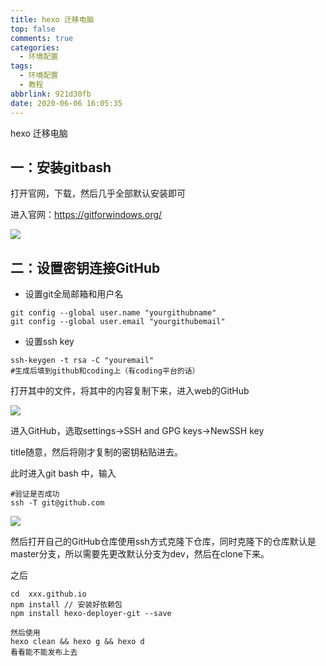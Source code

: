 ```yaml
---
title: hexo 迁移电脑
top: false
comments: true
categories:
  - 环境配置
tags:
  - 环境配置
  - 教程
abbrlink: 921d30fb
date: 2020-06-06 16:05:35
---
```


hexo 迁移电脑

<!--more--->

## 一：安装gitbash

打开官网，下载，然后几乎全部默认安装即可

进入官网：https://gitforwindows.org/

![](http://photo.jomeswang.top/20200606134139.png)

## 二：设置密钥连接GitHub

- 设置git全局邮箱和用户名

```text
git config --global user.name "yourgithubname"
git config --global user.email "yourgithubemail"
```

- 设置ssh key

```text
ssh-keygen -t rsa -C "youremail"
#生成后填到github和coding上（有coding平台的话）
```

打开其中的文件，将其中的内容复制下来，进入web的GitHub

![](http://photo.jomeswang.top/20200606142650.png)

进入GitHub，选取settings->SSH and GPG keys->NewSSH key

title随意，然后将刚才复制的密钥粘贴进去。

此时进入git bash 中，输入

```
#验证是否成功
ssh -T git@github.com
```

![](http://photo.jomeswang.top/20200606142754.png)

然后打开自己的GitHub仓库使用ssh方式克隆下仓库，同时克隆下的仓库默认是master分支，所以需要先更改默认分支为dev，然后在clone下来。

之后

```
cd  xxx.github.io
npm install // 安装好依赖包
npm install hexo-deployer-git --save

然后使用
hexo clean && hexo g && hexo d
看看能不能发布上去
```

